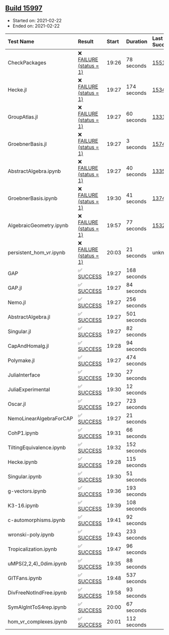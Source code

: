 ## [Build 15997](https://oscarci.mathematik.uni-kl.de/job/oscar/15997/)

* Started on: 2021-02-22
* Ended on: 2021-02-22

| Test Name    | Result | Start | Duration | Last Success | First Failure |
|:-------------|:-------|:------|:---------|:-------------|:--------------|
| CheckPackages | ❌ [FAILURE (status = 1)](https://oscarci.mathematik.uni-kl.de/job/oscar/15997/artifact/logs/build-15997/CheckPackages.log) | 19:26 | 78 seconds | [15514](https://oscarci.mathematik.uni-kl.de/job/oscar/15514/) | [15515](https://oscarci.mathematik.uni-kl.de/job/oscar/15515/) |
| Hecke.jl | ❌ [FAILURE (status = 1)](https://oscarci.mathematik.uni-kl.de/job/oscar/15997/artifact/logs/build-15997/Hecke.jl.log) | 19:27 | 174 seconds | [15344](https://oscarci.mathematik.uni-kl.de/job/oscar/15344/) | [15348](https://oscarci.mathematik.uni-kl.de/job/oscar/15348/) |
| GroupAtlas.jl | ❌ [FAILURE (status = 1)](https://oscarci.mathematik.uni-kl.de/job/oscar/15997/artifact/logs/build-15997/GroupAtlas.jl.log) | 19:27 | 60 seconds | [13311](https://oscarci.mathematik.uni-kl.de/job/oscar/13311/) | [13312](https://oscarci.mathematik.uni-kl.de/job/oscar/13312/) |
| GroebnerBasis.jl | ❌ [FAILURE (status = 1)](https://oscarci.mathematik.uni-kl.de/job/oscar/15997/artifact/logs/build-15997/GroebnerBasis.jl.log) | 19:27 | 3 seconds | [15745](https://oscarci.mathematik.uni-kl.de/job/oscar/15745/) | [15746](https://oscarci.mathematik.uni-kl.de/job/oscar/15746/) |
| AbstractAlgebra.ipynb | ❌ [FAILURE (status = 1)](https://oscarci.mathematik.uni-kl.de/job/oscar/15997/artifact/logs/build-15997/AbstractAlgebra.ipynb.log) | 19:27 | 40 seconds | [13355](https://oscarci.mathematik.uni-kl.de/job/oscar/13355/) | [13356](https://oscarci.mathematik.uni-kl.de/job/oscar/13356/) |
| GroebnerBasis.ipynb | ❌ [FAILURE (status = 1)](https://oscarci.mathematik.uni-kl.de/job/oscar/15997/artifact/logs/build-15997/GroebnerBasis.ipynb.log) | 19:30 | 41 seconds | [13748](https://oscarci.mathematik.uni-kl.de/job/oscar/13748/) | [13749](https://oscarci.mathematik.uni-kl.de/job/oscar/13749/) |
| AlgebraicGeometry.ipynb | ❌ [FAILURE (status = 1)](https://oscarci.mathematik.uni-kl.de/job/oscar/15997/artifact/logs/build-15997/AlgebraicGeometry.ipynb.log) | 19:57 | 77 seconds | [15322](https://oscarci.mathematik.uni-kl.de/job/oscar/15322/) | [15323](https://oscarci.mathematik.uni-kl.de/job/oscar/15323/) |
| persistent_hom_vr.ipynb | ❌ [FAILURE (status = 1)](https://oscarci.mathematik.uni-kl.de/job/oscar/15997/artifact/logs/build-15997/persistent_hom_vr.ipynb.log) | 20:03 | 21 seconds | unknown | unknown |
| GAP | ✅ [SUCCESS](https://oscarci.mathematik.uni-kl.de/job/oscar/15997/artifact/logs/build-15997/GAP.log) | 19:27 | 168 seconds |  |  |
| GAP.jl | ✅ [SUCCESS](https://oscarci.mathematik.uni-kl.de/job/oscar/15997/artifact/logs/build-15997/GAP.jl.log) | 19:27 | 84 seconds |  |  |
| Nemo.jl | ✅ [SUCCESS](https://oscarci.mathematik.uni-kl.de/job/oscar/15997/artifact/logs/build-15997/Nemo.jl.log) | 19:27 | 256 seconds |  |  |
| AbstractAlgebra.jl | ✅ [SUCCESS](https://oscarci.mathematik.uni-kl.de/job/oscar/15997/artifact/logs/build-15997/AbstractAlgebra.jl.log) | 19:27 | 501 seconds |  |  |
| Singular.jl | ✅ [SUCCESS](https://oscarci.mathematik.uni-kl.de/job/oscar/15997/artifact/logs/build-15997/Singular.jl.log) | 19:27 | 82 seconds |  |  |
| CapAndHomalg.jl | ✅ [SUCCESS](https://oscarci.mathematik.uni-kl.de/job/oscar/15997/artifact/logs/build-15997/CapAndHomalg.jl.log) | 19:28 | 94 seconds |  |  |
| Polymake.jl | ✅ [SUCCESS](https://oscarci.mathematik.uni-kl.de/job/oscar/15997/artifact/logs/build-15997/Polymake.jl.log) | 19:27 | 474 seconds |  |  |
| JuliaInterface | ✅ [SUCCESS](https://oscarci.mathematik.uni-kl.de/job/oscar/15997/artifact/logs/build-15997/JuliaInterface.log) | 19:30 | 27 seconds |  |  |
| JuliaExperimental | ✅ [SUCCESS](https://oscarci.mathematik.uni-kl.de/job/oscar/15997/artifact/logs/build-15997/JuliaExperimental.log) | 19:30 | 12 seconds |  |  |
| Oscar.jl | ✅ [SUCCESS](https://oscarci.mathematik.uni-kl.de/job/oscar/15997/artifact/logs/build-15997/Oscar.jl.log) | 19:27 | 723 seconds |  |  |
| NemoLinearAlgebraForCAP | ✅ [SUCCESS](https://oscarci.mathematik.uni-kl.de/job/oscar/15997/artifact/logs/build-15997/NemoLinearAlgebraForCAP.log) | 19:27 | 21 seconds |  |  |
| CohP1.ipynb | ✅ [SUCCESS](https://oscarci.mathematik.uni-kl.de/job/oscar/15997/artifact/logs/build-15997/CohP1.ipynb.log) | 19:31 | 66 seconds |  |  |
| TiltingEquivalence.ipynb | ✅ [SUCCESS](https://oscarci.mathematik.uni-kl.de/job/oscar/15997/artifact/logs/build-15997/TiltingEquivalence.ipynb.log) | 19:32 | 152 seconds |  |  |
| Hecke.ipynb | ✅ [SUCCESS](https://oscarci.mathematik.uni-kl.de/job/oscar/15997/artifact/logs/build-15997/Hecke.ipynb.log) | 19:28 | 115 seconds |  |  |
| Singular.ipynb | ✅ [SUCCESS](https://oscarci.mathematik.uni-kl.de/job/oscar/15997/artifact/logs/build-15997/Singular.ipynb.log) | 19:30 | 51 seconds |  |  |
| g-vectors.ipynb | ✅ [SUCCESS](https://oscarci.mathematik.uni-kl.de/job/oscar/15997/artifact/logs/build-15997/g-vectors.ipynb.log) | 19:36 | 193 seconds |  |  |
| K3-16.ipynb | ✅ [SUCCESS](https://oscarci.mathematik.uni-kl.de/job/oscar/15997/artifact/logs/build-15997/K3-16.ipynb.log) | 19:39 | 108 seconds |  |  |
| c-automorphisms.ipynb | ✅ [SUCCESS](https://oscarci.mathematik.uni-kl.de/job/oscar/15997/artifact/logs/build-15997/c-automorphisms.ipynb.log) | 19:41 | 92 seconds |  |  |
| wronski-poly.ipynb | ✅ [SUCCESS](https://oscarci.mathematik.uni-kl.de/job/oscar/15997/artifact/logs/build-15997/wronski-poly.ipynb.log) | 19:43 | 233 seconds |  |  |
| Tropicalization.ipynb | ✅ [SUCCESS](https://oscarci.mathematik.uni-kl.de/job/oscar/15997/artifact/logs/build-15997/Tropicalization.ipynb.log) | 19:47 | 96 seconds |  |  |
| uMPS(2,2,4)_0dim.ipynb | ✅ [SUCCESS](https://oscarci.mathematik.uni-kl.de/job/oscar/15997/artifact/logs/build-15997/uMPS-2-2-4-_0dim.ipynb.log) | 19:35 | 88 seconds |  |  |
| GITFans.ipynb | ✅ [SUCCESS](https://oscarci.mathematik.uni-kl.de/job/oscar/15997/artifact/logs/build-15997/GITFans.ipynb.log) | 19:48 | 537 seconds |  |  |
| DivFreeNotIndFree.ipynb | ✅ [SUCCESS](https://oscarci.mathematik.uni-kl.de/job/oscar/15997/artifact/logs/build-15997/DivFreeNotIndFree.ipynb.log) | 19:58 | 93 seconds |  |  |
| SymAlgIntToS4rep.ipynb | ✅ [SUCCESS](https://oscarci.mathematik.uni-kl.de/job/oscar/15997/artifact/logs/build-15997/SymAlgIntToS4rep.ipynb.log) | 20:00 | 67 seconds |  |  |
| hom_vr_complexes.ipynb | ✅ [SUCCESS](https://oscarci.mathematik.uni-kl.de/job/oscar/15997/artifact/logs/build-15997/hom_vr_complexes.ipynb.log) | 20:01 | 112 seconds |  |  |
